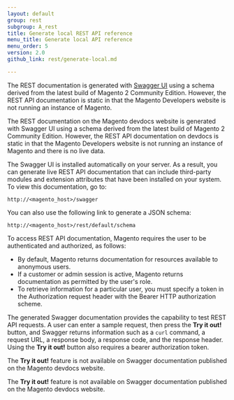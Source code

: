 ```yaml
---
layout: default
group: rest
subgroup: A_rest
title: Generate local REST API reference
menu_title: Generate local API reference
menu_order: 5
version: 2.0
github_link: rest/generate-local.md

---
```


The REST documentation is generated with [Swagger UI](http://swagger.io) using a schema derived from the latest build of Magento 2 Community Edition. However, the REST API documentation is static in that the Magento Developers website is not running an instance of Magento.

The REST documentation on the Magento devdocs website is generated with Swagger UI using a schema derived from the latest build of Magento 2 Community Edition. However, the REST API documentation on devdocs is static in that the Magento Developers website is not running an instance of Magento and there is no live data.

The Swagger UI is installed automatically on your server. As a result, you can generate live REST API documentation that can include third-party modules and extension attributes that have been installed on your system. To view this documentation, go to:

`http://<magento_host>/swagger`

You can also use the following link to generate a JSON schema:

`http://<magento_host>/rest/default/schema`

To access REST API documentation, Magento requires the user to be authenticated and authorized, as follows:

* By default, Magento returns documentation for resources available to anonymous users.
* If a customer or admin session is active, Magento returns documentation as permitted by the user's role.
* To retrieve information for a particular user, you must specify a token in the Authorization request header with the Bearer HTTP authorization scheme.

The generated Swagger documentation provides the capability to test REST API requests. A user can enter a sample request, then press the **Try it out!** button, and Swagger returns information such as a `curl` command, a request URL, a response body, a response code, and the response header. Using the **Try it out!** button also requires a bearer authorization token.

The **Try it out!** feature is not available on Swagger documentation published on the Magento devdocs website.

<div class="bs-callout bs-callout-info" id="info">
  <p>The <b>Try it out!</b> feature is not available on Swagger documentation published on the Magento devdocs website.</p>
</div>
